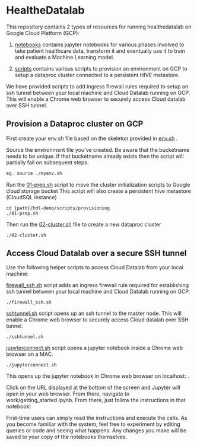 # HealtheDatalab

This repository contains 2 types of resources for running healthedatalab on Google Cloud Platform (GCP):  

1. [notebooks](https://github.com/rasalt/hdl-demo/tree/master/notebooks "Jupyter Notebooks") contains jupyter notebooks for various phases involved to take patient healthcare data, transform it and eventually use it to train and evaluate a Machine Learning model.  

2. [scripts](https://github.com/rasalt/hdl-demo/tree/master/scripts "Shell scripts") contains various scripts to provision an environment on GCP to setup a dataproc cluster connected to a persistent HIVE metastore.  

We have provided scripts to add ingress firewall rules required to setup an ssh tunnel between your local machine and Cloud Datalab running on GCP. This will enable a Chrome web browser to securely access Cloud datalab over SSH tunnel.  

## Provision a Dataproc cluster on GCP

First create your env.sh file based on the skeleton provided in [env.sh]( ./scripts/provisioning/env.sh) .  

Source the environment file you've created. Be aware that the bucketname needs to be unique. If that bucketname already exists then the script will partially fail on subsequent steps.

```bash
eg. source ./myenv.sh
```

Run the [01-prep.sh](./scripts/provisioning/01-prep.sh) script to move the cluster initialization scripts to Google cloud storage bucket
This script will also create a persistent hive metastore (CloudSQL instance) .

```
cd {path}/hdl-demo/scripts/provisioning
./01-prep.sh
```

Then run the [02-cluster.sh](./scripts/provisioning/02-cluster.sh) file to create a new dataproc cluster
```
./02-cluster.sh
```

## Access Cloud Datalab over a secure SSH tunnel
Use the following helper scripts to access Cloud Datalab from your local machine:  

[firewall_ssh.sh](./scripts/provisioning/firewall_ssh.sh) script adds an ingress firewall rule required for establishing ssh tunnel between your local machine and Cloud Datalab running on GCP.  
```
./firewall_ssh.sh
```

[sshtunnel.sh](./scripts/provisioning/sshtunnel.sh) script opens up an ssh tunnel to the master node. This will enable a Chrome web browser to securely access Cloud datalab over SSH tunnel.
```
./sshtunnel.sh
```

[jupyterconnect.sh](./scripts/provisioning/jupyterconnect.sh) script opens a jupyter notebook inside a Chrome web browser on a MAC.  
```
./jupyterconnect.sh
```
This opens up the jupyter notebook in Chrome web browser on localhost:<port> .

Click on the URL displayed at the bottom of the screen and Jupyter will open in your web browser. From there, navigate to work/getting_started.ipynb. From there, just follow the instructions in that notebook!

First-time users can simply read the instructions and execute the cells. As you become familiar with the system, feel free to experiment by editing queries or code and seeing what happens. Any changes you make will be saved to your copy of the notebooks themselves.

